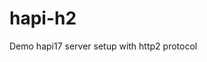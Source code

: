 hapi-h2
=================================================

Demo hapi17 server setup with http2 protocol


